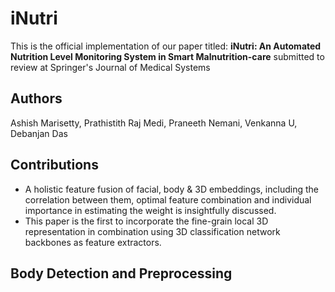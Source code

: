 # iNutri
This is the official implementation of our paper titled: **iNutri: An Automated Nutrition Level Monitoring System in Smart Malnutrition-care** submitted to review at Springer's Journal of Medical Systems

## Authors
Ashish Marisetty, Prathistith Raj Medi, Praneeth Nemani, Venkanna U, Debanjan Das

## Contributions
- A holistic feature fusion of facial, body \& 3D embeddings, including the correlation between them, optimal feature combination and individual importance in estimating the weight is insightfully discussed.
- This paper is the first to incorporate the fine-grain local 3D representation in combination using 3D classification network backbones as feature extractors.

## Body Detection and Preprocessing

